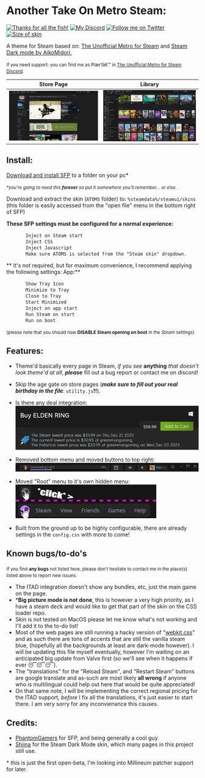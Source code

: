# Another Take On Metro Steam:
[![Thanks for all the fish!](https://img.shields.io/badge/Donate-ko--fi-pink?style=flat-square&logo=kofi&logoColor=pink)](https://ko-fi.com/plaer1)    [![My Discord](https://img.shields.io/discord/493527438928642059?style=flat&logo=discord&logoColor=%23c381ff&label=My%20Chat)](https://discord.gg/EHMjbeEf82)    [![Follow me on Twitter](https://img.shields.io/twitter/url?url=https%3A%2F%2Fx.com%2FPleyar1&style=flat&logo=twitter&logoColor=%23c381ff&label=Follow%20me%20on%20Twitter&color=%23c381ff)](https://x.com/Pleyar1)    [![Size of skin](https://img.shields.io/github/repo-size/saltssaumure/w9x-discord-theme?style=flat-square)](https://github.com/saltssaumure/w9x-discord-theme)


A theme for Steam based on:
[The Unofficial Metro for Steam](https://steamcommunity.com/groups/metroskin/discussions/0/141136086931804907/) and [Steam Dark mode by AikoMidori.](https://github.com/AikoMidori/steam-dark-mode)

<small>If you need support: you can find me as Plær1â€™ in [The Unofficial Metro for Steam Discord](https://discord.gg/UZvkvkh).</small>

| Store Page          | Library                        |
| ------------------- | ------------------------------ |
| ![ATOMS Store Page](https://github.com/Plaer1/ATOMS-Media/blob/d2844f744c5d28ffb571731a1eb7d43f4f9a2da5/steamStore.png) | ![ATOMS Steam Library](https://github.com/Plaer1/ATOMS-Media/blob/d2844f744c5d28ffb571731a1eb7d43f4f9a2da5/steamLibrary.png) |


## Install:
[Download and install SFP](https://github.com/PhantomGamers/SFP) to a folder on your pc*

<small><i>*you're going to need this <b>forever</b> so put it somewhere you'll remember... or else.</i></small>

Download and extract the skin (``ATOMS`` folder) to:
``%steamdata%/steamui/skins``
(this folder is easily accessed from the "open file" menu in the bottom right of SFP)

**These SFP settings must be configured for a normal experience:**
```
	   Inject on Steam start
	   Inject CSS
	   Inject Javascript
	   Make sure ATOMS is selected from the "Steam skin" dropdown.
```

** It's not required, but for maximum convenience, I recommend applying the following settings:
App:**
```
	   Show Tray Icon
	   Minimize to Tray
	   Close to Tray
	   Start Minimized
	   Inject on app start
	   Run Steam on start 
	   Run on boot
```
<small> (please note that you should now <b>DISABLE Steam opening on boot</b> in the *Steam* settings)</small>


## Features:
* Theme'd basically every page in Steam, *if you see* **anything** *that doesn't look theme'd at all*, ***please*** fill out a bug report or contact me on discord!

* Skip the age gate on store pages (***make sure to fill out your real birthday in the file***: ``utility.js``**!!**).

* Is there any deal integration:
![ATOMS ITAD](https://github.com/Plaer1/ATOMS-Media/blob/ddf4d9a452b3f83752d7aa7d8b0a05a37378fd1e/steamitad.png)

* Removed bottom menu and moved buttons to top right:
![ATOMS Bar Buttons](https://github.com/Plaer1/ATOMS-Media/blob/ddf4d9a452b3f83752d7aa7d8b0a05a37378fd1e/steamTopRightBar.png)

* Moved "Root" menu to it's own hidden menu:
![ATOMS Root Menu](https://github.com/Plaer1/ATOMS-Media/blob/ddf4d9a452b3f83752d7aa7d8b0a05a37378fd1e/steamRootMenu.png)

* Built from the ground up to be highly configurable, there are already settings in the ``config.css`` with more to come!


## Known bugs/to-do's
<small>If you find **any bugs** not listed here, please don't hesitate to contact me in the place(s) listed above to report new issues.</small>
* The ITAD integration doesn't show any bundles, etc, just the main game on the page.
 * ***Big picture mode is not done**, this is however a very high priority, as I have a steam deck and would like to get that part of the skin on the CSS loader repo.
 * Skin is not tested on MacOS please let me know what's not working and I'll add it to the to-do list!
 * Most of the web pages are still running a hacky version of "[webkit.css](https://github.com/AikoMidori/steam-dark-mode/blob/master/webkit.css)" and as such there are tons of accents that are still the vanilla steam blue, (hopefully all the backgrounds at least are dark-mode however). I will be updating this file myself eventually, however I'm waiting on an anticipated big update from Valve first (so we'll see when it happens if ever 😴😴😴).
* The "translations" for the "Reload Steam", and "Restart Steam" buttons are google translate and as-such are most likely **all wrong** if anyone who is multilingual could help out here that would be quite appreciated!
* On that same note, I will be implementing the correct regional pricing for the ITAD support, *before* I fix all the translations, it's just easier to start there. I am very sorry for any inconvienance this causes.

## Credits:
* [PhantomGamers](https://ko-fi.com/phantomgamers) for SFP, and being generally a cool guy.
*  [Shiina](https://shiinaskins.com) for the Steam Dark Mode skin, which many pages in this project still use.


\* this is just the first open-beta, I'm looking into Millineum patcher support for later.
